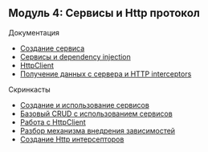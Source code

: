 ## Модуль 4: Cервисы и Http протокол

Документация

- [Создание сервиса](https://angular.io/tutorial/toh-pt4)
- [Сервисы и dependency injection](https://angular.io/guide/architecture-services)
- [HttpClient](https://angular.io/guide/http)
- [Получение данных с сервера и HTTP interceptors](https://angular.io/tutorial/toh-pt6)

Скринкасты

- [Создание и использование сервисов](https://learn.javascript.ru/screencast/angular#services-intro)
- [Базовый CRUD с использованием сервисов](https://learn.javascript.ru/screencast/angular#services-crud)
- [Работа с HttpClient](https://learn.javascript.ru/screencast/angular#services-http-client)
- [Разбор механизма внедрения зависимостей](https://learn.javascript.ru/screencast/angular#services-di)
- [Создание Http интерсепторов](https://learn.javascript.ru/screencast/angular#services-http-interceptors)